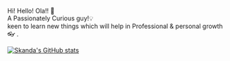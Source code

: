 

<!--
### Hi there 👋
**skanda-shastry/skanda-shastry** is a ✨ _special_ ✨ repository because its `README.md` (this file) appears on your GitHub profile.

Here are some ideas to get you started:

- 🔭 I’m currently working on ...
- 🌱 I’m currently learning ...
- 👯 I’m looking to collaborate on ...
- 🤔 I’m looking for help with ...
- 💬 Ask me about ...
- 📫 How to reach me: ...
- 😄 Pronouns: ...
- ⚡ Fun fact: ...
-->
<Work In Progress>

Hi! Hello! Ola!! 👋 <br/>
A Passionately Curious guy!💡 <br/>
  keen to learn new things which will help in Professional & personal growth 👓 .  <br/> 

  [![Skanda's GitHub stats](https://github-readme-stats.vercel.app/api?username=skanda-shastry)](https://github.com/skanda-shastry/github-readme-stats)
